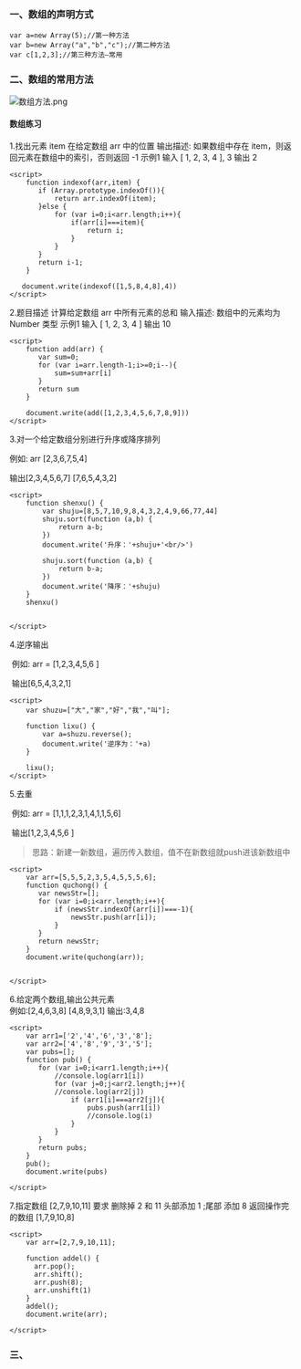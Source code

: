 ### 一、数组的声明方式
```
var a=new Array(5);//第一种方法
var b=new Array("a","b","c");//第二种方法
var c[1,2,3];//第三种方法—常用
```
### 二、数组的常用方法
![数组方法.png](0)

#### 数组练习
1.找出元素 item 在给定数组 arr 中的位置
输出描述:
如果数组中存在 item，则返回元素在数组中的索引，否则返回 -1
示例1
输入
[ 1, 2, 3, 4 ], 3
输出
2
```
<script>
    function indexof(arr,item) {
       if (Array.prototype.indexOf()){
           return arr.indexOf(item);
       }else {
           for (var i=0;i<arr.length;i++){
               if(arr[i]===item){
                   return i;
               }
           }
       }
       return i-1;
    }

   document.write(indexof([1,5,8,4,8],4))
</script>

```
2.题目描述
计算给定数组 arr 中所有元素的总和
输入描述:
数组中的元素均为 Number 类型
示例1
输入
[ 1, 2, 3, 4 ]
输出
10
```
<script>
    function add(arr) {
       var sum=0;
       for (var i=arr.length-1;i>=0;i--){
           sum=sum+arr[i]
       }
       return sum
    }

    document.write(add([1,2,3,4,5,6,7,8,9]))
</script>

```
3.对一个给定数组分别进行升序或降序排列

例如: arr [2,3,6,7,5,4]

​输出[2,3,4,5,6,7] [7,6,5,4,3,2]
```
<script>
    function shenxu() {
        var shuju=[8,5,7,10,9,8,4,3,2,4,9,66,77,44]
        shuju.sort(function (a,b) {
            return a-b;
        })
        document.write('升序：'+shuju+'<br/>')

        shuju.sort(function (a,b) {
            return b-a;
        })
        document.write('降序：'+shuju)
    }
    shenxu()


</script>

```
4.逆序输出

​	例如: arr = [1,2,3,4,5,6 ]

​			  输出[6,5,4,3,2,1]
```
<script>
    var shuzu=["大","家","好","我","叫"];
    
    function lixu() {
        var a=shuzu.reverse();
        document.write('逆序为：'+a)
    }

    lixu();
</script>

```
5.去重       

​	例如: arr = [1,1,1,2,3,1,4,1,1,5,6]

​			  输出[1,2,3,4,5,6 ]
   > 思路：新建一新数组，遍历传入数组，值不在新数组就push进该新数组中

```
<script>
    var arr=[5,5,5,2,3,5,4,5,5,5,6];
    function quchong() {
       var newsStr=[];
       for (var i=0;i<arr.length;i++){
           if (newsStr.indexOf(arr[i])===-1){
               newsStr.push(arr[i]);
           }
       }
       return newsStr;
    }
    document.write(quchong(arr));


</script>

```
6.给定两个数组,输出公共元素   
例如:[2,4,6,3,8] [4,8,9,3,1]
输出:3,4,8
```
<script>
    var arr1=['2','4','6','3','8'];
    var arr2=['4','8','9','3','5'];
    var pubs=[];
    function pub() {
       for (var i=0;i<arr1.length;i++){
           //console.log(arr1[i])
           for (var j=0;j<arr2.length;j++){
           //console.log(arr2[j])
               if (arr1[i]===arr2[j]){
                   pubs.push(arr1[i])
                   //console.log(i)
               }
           }
       }
       return pubs;
    }
    pub();
    document.write(pubs)

</script>

```
7.指定数组  [2,7,9,10,11]
要求  删除掉 2 和 11
头部添加 1 ;尾部 添加 8
返回操作完的数组  [1,7,9,10,8]
```
<script>
    var arr=[2,7,9,10,11];

    function addel() {
      arr.pop();
      arr.shift();
      arr.push(8);
      arr.unshift(1)
    }
    addel();
    document.write(arr);

</script>

```
### 三、




